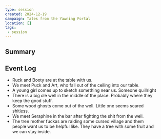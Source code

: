 ```yaml
---
type: session
created: 2024-12-19
campaign: Tales from the Yawning Portal
location: []
tags:
 - session
---
```



## Summary

## Event Log

- Ruck and Booty are at the table with us.
- We meet Puck and Art, who fall out of the ceiling into our table.
- A young girl comes up to sketch something near us. Someone quillright
- There is a big ole well in the middle of the place. Probably where they keep the good stuff.
- Some wood ghosts come out of the well. Little one seems scared shitless.
- We meet Seraphine in the bar after fighting the shit from the well.
- The tree mother fuckas are raiding some cursed village and them people want us to be helpful like. They have a tree with some fruit and we can stay inside.

